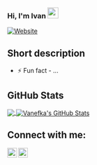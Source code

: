 ### Hi, I'm Ivan <img src="https://media.giphy.com/media/hvRJCLFzcasrR4ia7z/giphy.gif" width="25px">
[![Website](https://img.shields.io/badge/student-yes-green?style=flat)](https://google.com)
## Short description
- ⚡ Fun fact - ...
<!-- Ivan means username in below README.md -->
<!-- Also feel free to update second URL to any URL -->

## GitHub Stats

<a href="https://github.com/stackpan">
  <img align="center" src="https://github-readme-stats.vercel.app/api/top-langs/?username=stackpan&hide=css&hide_border=true&layout=compact" />
</a>
<a href="https://github.com/stackpan">
  <img align="center" src="https://github-readme-stats.vercel.app/api?username=stackpan&show_icons=true&hide_border=true&hide=issues&count_private=true" alt="Vanefka's GitHub Stats" />
</a>

## Connect with me:
[<img align="left" alt="Ivan Rizkyanto | Facebook" width="22px" src="https://cdn.jsdelivr.net/npm/simple-icons@v3/icons/facebook.svg" />][facebook]
[<img align="left" alt="Ivan Rizkya Susanto | LinkedIn" width="22px" src="https://cdn.jsdelivr.net/npm/simple-icons@v3/icons/linkedin.svg" />][linkedin]
<br />

[facebook]: https://web.facebook.com/PanEpanJoul
[linkedin]: https://www.linkedin.com/in/ivan-rizkya-susanto-54a6721b3/

